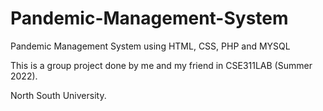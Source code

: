 # Pandemic-Management-System
Pandemic Management System using HTML, CSS, PHP and MYSQL

This is a group project done by me and my friend in CSE311LAB (Summer 2022).


North South University.
